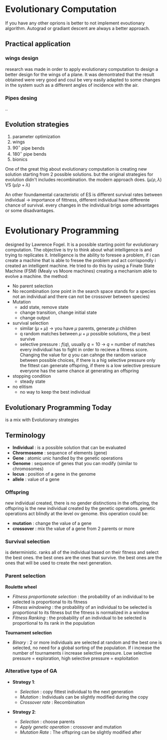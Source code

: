 # Evolutionary Computation
If you have any other oprions is better to not implement evoutionary algorithm. Autograd or gradiant descent are always a better approach.

## Practical application 
### wings design
research was made in order to apply evolutionary computation to design a better design for the wings of a plane.
It was demontrated that the result obtained were very good and coul be very easily adapted to some changes in the system such as a different angles of incidence with the air.
### Pipes desing
..

## Evolution strategies
1. parameter optimization
2. wings
3. $90^{\circ}$ pipe bends
4. $180^{\circ}$ pipe bends
5. bionics

One of the great thig about evolutionary computation is creating new solution starting from 2 possible solutions. but the original strategies for evolution didn't includes recombination. the modern approach does.
$(\mu/\rho,\lambda)$ VS $(\mu/\rho + \lambda)$

An other foundamental caracteristic of ES is different survival rates between individual -> importance of fittness, different individual have differente chance of survival.
every changes in the individual brigs some advantages or some disadvantages.

# Evolutionary Programming

designed by Lawrence Fogel. It is a possible starting point for evolutionary computation.
The objective is try to think about what intelligence is and trying to replicates it. Intelligence is the ability to foresee a problem, if i can create a machine that is able to fresee the problem and act corrispondly i created an intelligent machine.
He tried to do this by using a Finate State Machine (FSM) (Mealy vs Moore machines) creating a mechanism able to evolve a machine.
the method:
- No parent selection
- No recombination (one point in the search space stands for a species not an individual and there can not be crossover between species)
- Mutation
    -   add state, remove state
    - change transition, change initial state
    - change output
- survival selection
    - similar $(\mu + \mu)$ -> you have $\mu$ parents, generate $\mu$ children
    - q random matches between $\mu + \mu$ possible solutions, the $\mu$ best survive
    - selective pressure : $f(q)$, usually $q = 10$ -> $q$ = number of matches every individual has to fight in order to recieve a fitness score. Changing the value for $q$ you can cahnge the random variace between possible choices, if there is a hig selective pressure only the fittest can generate offspring, if there is a low selective pressure everyone has the same chance at generating an offspring
- stopping condition
    - steady state
- no elitism
    - no way to keep the best individual

## Evolutionary Programming Today
is a mix with Evolutionary strategies


## Terminology
- **Individual** : is a possible solution that can be evaluated
- **Chrormosome** : sequence of elements (gene)
- **Gene** : atomic unic handled by the genetic operations
- **Genome** : sequence of genes that you can modify (similar to chromosomes) 
- **locus** : position of a gene in the genome
- **allele** : value of a gene

### Offspring
new individual created, there is no gender distinctions in the offspring, the offspring is the new individual created by the genetic operations.
genetic operations act blindly at the level ov genome. this operation could be:
+ **mutation** : change the value of a gene
+ **crossover** : mix the value of a gene from 2 parents or more

### Survival selection
is deterministic. ranks all of the individual based on their fitness and select the best ones. the best ones are the ones that survive. the best ones are the ones that will be used to create the next generation.

### Parent selection
**Roulette wheel**
- *Fitness proportionate selection* : the probability of an individual to be selected is proportional to its fitness
- *Fitness windowing* : the probability of an individual to be selected is proportional to its fitness but the fitness is normalized in a window
- *Fitness Ranking* : the probability of an individual to be selected is proportional to its rank in the population

**Tournament selection**
+ *Binary* : 2 or more individuals are selected at random and the best one is selected, no need for a global sorting of the population. If i increase the number of tournaments i increase selective pressure. Low selective pressure = exploration, high selective pressure = exploitation

### Alterative type of GA
+ **Strategy 1**:
    -  *Selection* : copy fittest individual to the next generation
    - *Mutation* : Individuals can be slightly modified during the copy
    - *Crossover rate* : Recombination

+ **Strategy 2**:
    - *Selection* : choose parents
    - *Apply genetic operation* : crossover and mutation
    - *Mutation Rate* : The offspring can be slightly modified after
